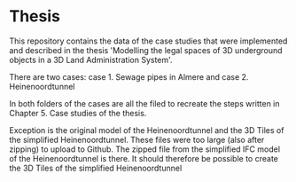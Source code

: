 # Thesis

This repository contains the data of the case studies that were implemented and described in the thesis 
'Modelling the legal spaces of 3D underground objects in a 3D Land Administration System'.

There are two cases: case 1. Sewage pipes in Almere and case 2. Heinenoordtunnel

In both folders of the cases are all the filed to recreate the steps written in Chapter 5. Case studies of the thesis.

Exception is the original model of the Heinenoordtunnel and the 3D Tiles of the simplified Heinenoordtunnel. 
These files were too large (also after zipping) to upload to Github.
The zipped file from the simplified IFC model of the Heinenoordtunnel is there.
It should therefore be possible to create the 3D Tiles of the simplified Heinenoordtunnel
